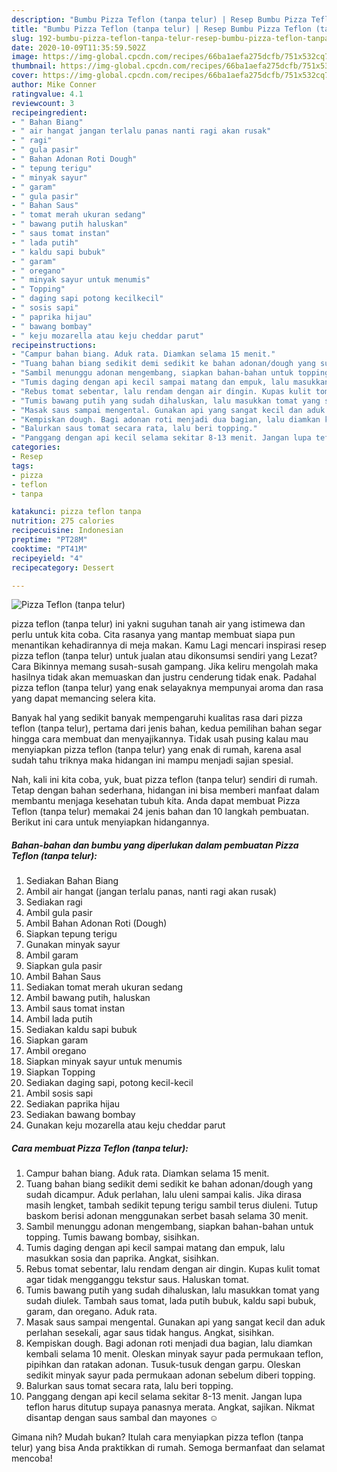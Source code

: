 ```yaml
---
description: "Bumbu Pizza Teflon (tanpa telur) | Resep Bumbu Pizza Teflon (tanpa telur) Yang Enak Dan Mudah"
title: "Bumbu Pizza Teflon (tanpa telur) | Resep Bumbu Pizza Teflon (tanpa telur) Yang Enak Dan Mudah"
slug: 192-bumbu-pizza-teflon-tanpa-telur-resep-bumbu-pizza-teflon-tanpa-telur-yang-enak-dan-mudah
date: 2020-10-09T11:35:59.502Z
image: https://img-global.cpcdn.com/recipes/66ba1aefa275dcfb/751x532cq70/pizza-teflon-tanpa-telur-foto-resep-utama.jpg
thumbnail: https://img-global.cpcdn.com/recipes/66ba1aefa275dcfb/751x532cq70/pizza-teflon-tanpa-telur-foto-resep-utama.jpg
cover: https://img-global.cpcdn.com/recipes/66ba1aefa275dcfb/751x532cq70/pizza-teflon-tanpa-telur-foto-resep-utama.jpg
author: Mike Conner
ratingvalue: 4.1
reviewcount: 3
recipeingredient:
- " Bahan Biang"
- " air hangat jangan terlalu panas nanti ragi akan rusak"
- " ragi"
- " gula pasir"
- " Bahan Adonan Roti Dough"
- " tepung terigu"
- " minyak sayur"
- " garam"
- " gula pasir"
- " Bahan Saus"
- " tomat merah ukuran sedang"
- " bawang putih haluskan"
- " saus tomat instan"
- " lada putih"
- " kaldu sapi bubuk"
- " garam"
- " oregano"
- " minyak sayur untuk menumis"
- " Topping"
- " daging sapi potong kecilkecil"
- " sosis sapi"
- " paprika hijau"
- " bawang bombay"
- " keju mozarella atau keju cheddar parut"
recipeinstructions:
- "Campur bahan biang. Aduk rata. Diamkan selama 15 menit."
- "Tuang bahan biang sedikit demi sedikit ke bahan adonan/dough yang sudah dicampur. Aduk perlahan, lalu uleni sampai kalis. Jika dirasa masih lengket, tambah sedikit tepung terigu sambil terus diuleni. Tutup baskom berisi adonan menggunakan serbet basah selama 30 menit."
- "Sambil menunggu adonan mengembang, siapkan bahan-bahan untuk topping. Tumis bawang bombay, sisihkan."
- "Tumis daging dengan api kecil sampai matang dan empuk, lalu masukkan sosia dan paprika. Angkat, sisihkan."
- "Rebus tomat sebentar, lalu rendam dengan air dingin. Kupas kulit tomat agar tidak mengganggu tekstur saus. Haluskan tomat."
- "Tumis bawang putih yang sudah dihaluskan, lalu masukkan tomat yang sudah diulek. Tambah saus tomat, lada putih bubuk, kaldu sapi bubuk, garam, dan oregano. Aduk rata."
- "Masak saus sampai mengental. Gunakan api yang sangat kecil dan aduk perlahan sesekali, agar saus tidak hangus. Angkat, sisihkan."
- "Kempiskan dough. Bagi adonan roti menjadi dua bagian, lalu diamkan kembali selama 10 menit. Oleskan minyak sayur pada permukaan teflon, pipihkan dan ratakan adonan. Tusuk-tusuk dengan garpu. Oleskan sedikit minyak sayur pada permukaan adonan sebelum diberi topping."
- "Balurkan saus tomat secara rata, lalu beri topping."
- "Panggang dengan api kecil selama sekitar 8-13 menit. Jangan lupa teflon harus ditutup supaya panasnya merata. Angkat, sajikan. Nikmat disantap dengan saus sambal dan mayones ☺️"
categories:
- Resep
tags:
- pizza
- teflon
- tanpa

katakunci: pizza teflon tanpa 
nutrition: 275 calories
recipecuisine: Indonesian
preptime: "PT28M"
cooktime: "PT41M"
recipeyield: "4"
recipecategory: Dessert

---
```



![Pizza Teflon (tanpa telur)](https://img-global.cpcdn.com/recipes/66ba1aefa275dcfb/751x532cq70/pizza-teflon-tanpa-telur-foto-resep-utama.jpg)


pizza teflon (tanpa telur) ini yakni suguhan tanah air yang istimewa dan perlu untuk kita coba. Cita rasanya yang mantap membuat siapa pun menantikan kehadirannya di meja makan.
Kamu Lagi mencari inspirasi resep pizza teflon (tanpa telur) untuk jualan atau dikonsumsi sendiri yang Lezat? Cara Bikinnya memang susah-susah gampang. Jika keliru mengolah maka hasilnya tidak akan memuaskan dan justru cenderung tidak enak. Padahal pizza teflon (tanpa telur) yang enak selayaknya mempunyai aroma dan rasa yang dapat memancing selera kita.



Banyak hal yang sedikit banyak mempengaruhi kualitas rasa dari pizza teflon (tanpa telur), pertama dari jenis bahan, kedua pemilihan bahan segar hingga cara membuat dan menyajikannya. Tidak usah pusing kalau mau menyiapkan pizza teflon (tanpa telur) yang enak di rumah, karena asal sudah tahu triknya maka hidangan ini mampu menjadi sajian spesial.


Nah, kali ini kita coba, yuk, buat pizza teflon (tanpa telur) sendiri di rumah. Tetap dengan bahan sederhana, hidangan ini bisa memberi manfaat dalam membantu menjaga kesehatan tubuh kita. Anda dapat membuat Pizza Teflon (tanpa telur) memakai 24 jenis bahan dan 10 langkah pembuatan. Berikut ini cara untuk menyiapkan hidangannya.

<!--inarticleads1-->

##### Bahan-bahan dan bumbu yang diperlukan dalam pembuatan Pizza Teflon (tanpa telur):

1. Sediakan  Bahan Biang
1. Ambil  air hangat (jangan terlalu panas, nanti ragi akan rusak)
1. Sediakan  ragi
1. Ambil  gula pasir
1. Ambil  Bahan Adonan Roti (Dough)
1. Siapkan  tepung terigu
1. Gunakan  minyak sayur
1. Ambil  garam
1. Siapkan  gula pasir
1. Ambil  Bahan Saus
1. Sediakan  tomat merah ukuran sedang
1. Ambil  bawang putih, haluskan
1. Ambil  saus tomat instan
1. Ambil  lada putih
1. Sediakan  kaldu sapi bubuk
1. Siapkan  garam
1. Ambil  oregano
1. Siapkan  minyak sayur untuk menumis
1. Siapkan  Topping
1. Sediakan  daging sapi, potong kecil-kecil
1. Ambil  sosis sapi
1. Sediakan  paprika hijau
1. Sediakan  bawang bombay
1. Gunakan  keju mozarella atau keju cheddar parut




<!--inarticleads2-->

##### Cara membuat Pizza Teflon (tanpa telur):

1. Campur bahan biang. Aduk rata. Diamkan selama 15 menit.
1. Tuang bahan biang sedikit demi sedikit ke bahan adonan/dough yang sudah dicampur. Aduk perlahan, lalu uleni sampai kalis. Jika dirasa masih lengket, tambah sedikit tepung terigu sambil terus diuleni. Tutup baskom berisi adonan menggunakan serbet basah selama 30 menit.
1. Sambil menunggu adonan mengembang, siapkan bahan-bahan untuk topping. Tumis bawang bombay, sisihkan.
1. Tumis daging dengan api kecil sampai matang dan empuk, lalu masukkan sosia dan paprika. Angkat, sisihkan.
1. Rebus tomat sebentar, lalu rendam dengan air dingin. Kupas kulit tomat agar tidak mengganggu tekstur saus. Haluskan tomat.
1. Tumis bawang putih yang sudah dihaluskan, lalu masukkan tomat yang sudah diulek. Tambah saus tomat, lada putih bubuk, kaldu sapi bubuk, garam, dan oregano. Aduk rata.
1. Masak saus sampai mengental. Gunakan api yang sangat kecil dan aduk perlahan sesekali, agar saus tidak hangus. Angkat, sisihkan.
1. Kempiskan dough. Bagi adonan roti menjadi dua bagian, lalu diamkan kembali selama 10 menit. Oleskan minyak sayur pada permukaan teflon, pipihkan dan ratakan adonan. Tusuk-tusuk dengan garpu. Oleskan sedikit minyak sayur pada permukaan adonan sebelum diberi topping.
1. Balurkan saus tomat secara rata, lalu beri topping.
1. Panggang dengan api kecil selama sekitar 8-13 menit. Jangan lupa teflon harus ditutup supaya panasnya merata. Angkat, sajikan. Nikmat disantap dengan saus sambal dan mayones ☺️




Gimana nih? Mudah bukan? Itulah cara menyiapkan pizza teflon (tanpa telur) yang bisa Anda praktikkan di rumah. Semoga bermanfaat dan selamat mencoba!
